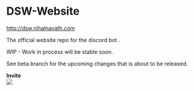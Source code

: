 # DSW-Website

http://dsw.nihalnavath.com

The official website repo for the discord bot <DSW>.

WIP - Work in process
will be stable soon.

See beta branch for the upcoming changes that is about to be released.

**Invite**<br>
<img src = "https://infinitybotlist.com/bots/658566989077544970/widget?size=small"></img>
